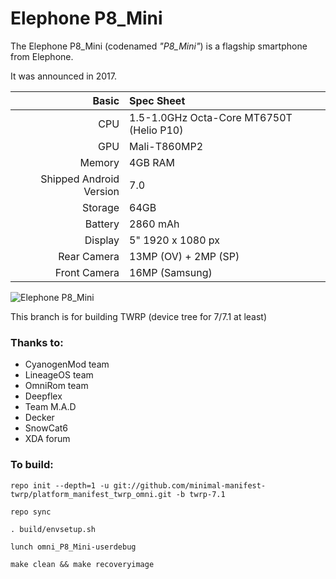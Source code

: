 Elephone P8_Mini
==============

The Elephone P8_Mini (codenamed _"P8_Mini"_) is a flagship smartphone from Elephone.

It was announced in 2017.

Basic   | Spec Sheet
-------:|:-------------------------
CPU     | 1.5-1.0GHz Octa-Core MT6750T (Helio P10)
GPU     | Mali-T860MP2
Memory  | 4GB RAM
Shipped Android Version | 7.0
Storage | 64GB
Battery | 2860 mAh
Display | 5" 1920 x 1080 px
Rear Camera | 13MP (OV) + 2MP (SP)
Front Camera | 16MP (Samsung)

![Elephone P8_Mini](https://www.elephone.hk/Themes/ElephoneStore/Content/images/space.png "Elephone P8_Mini in blue")

This branch is for building TWRP (device tree for 7/7.1 at least)

### Thanks to:
 * CyanogenMod team
 * LineageOS team
 * OmniRom team
 * Deepflex
 * Team M.A.D
 * Decker
 * SnowCat6
 * XDA forum

### To build: 
```
repo init --depth=1 -u git://github.com/minimal-manifest-twrp/platform_manifest_twrp_omni.git -b twrp-7.1

repo sync

. build/envsetup.sh

lunch omni_P8_Mini-userdebug

make clean && make recoveryimage
```
